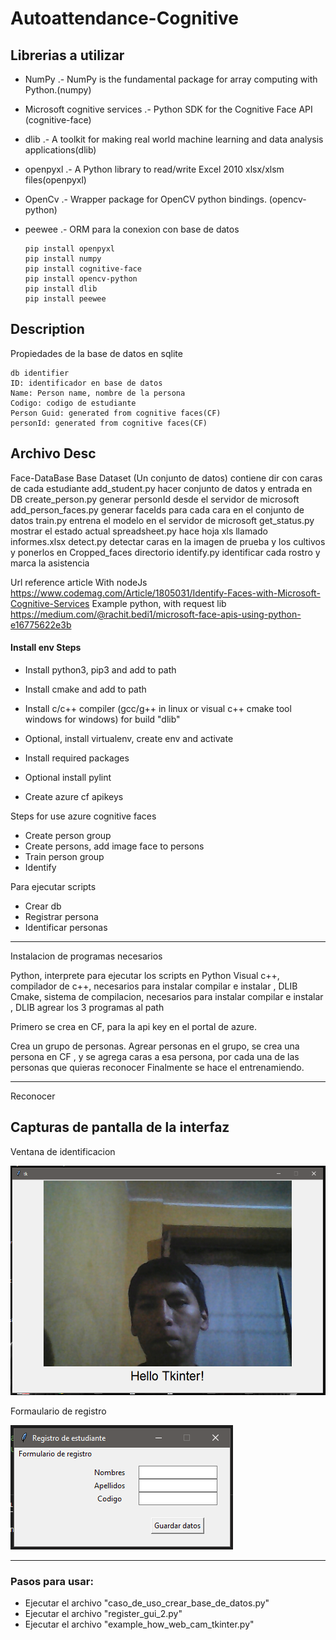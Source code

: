 # Autoattendance-Cognitive

## Librerias a utilizar
- NumPy .- NumPy is the fundamental package for array computing with Python.(numpy)
- Microsoft cognitive services .- Python SDK for the Cognitive Face API (cognitive-face)
- dlib .- A toolkit for making real world machine learning and data analysis applications(dlib)
- openpyxl .- A Python library to read/write Excel 2010 xlsx/xlsm files(openpyxl)
- OpenCv .- Wrapper package for OpenCV python bindings. (opencv-python)
- peewee .- ORM para la conexion con base de datos

      pip install openpyxl
      pip install numpy
      pip install cognitive-face
      pip install opencv-python
      pip install dlib
      pip install peewee


## Description
Propiedades de la base de datos en sqlite
    
    db identifier
    ID: identificador en base de datos
    Name: Person name, nombre de la persona
    Codigo: codigo de estudiante
    Person Guid: generated from cognitive faces(CF)
    personId: generated from cognitive faces(CF)




Archivo	Desc
--------------------------------------------------------------------------------
Face-DataBase	Base
Dataset	(Un conjunto de datos) contiene dir con caras de cada estudiante
add_student.py	hacer conjunto de datos y entrada en DB
create_person.py	generar personId desde el servidor de microsoft
add_person_faces.py	generar faceIds para cada cara en el conjunto de datos
train.py	entrena el modelo en el servidor de microsoft
get_status.py	mostrar el estado actual
spreadsheet.py	hace hoja xls llamado informes.xlsx
detect.py	detectar caras en la imagen de prueba y los cultivos y ponerlos en Cropped_faces directorio
identify.py	identificar cada rostro y marca la asistencia




Url reference article
With nodeJs
https://www.codemag.com/Article/1805031/Identify-Faces-with-Microsoft-Cognitive-Services
Example python, with request lib 
https://medium.com/@rachit.bedi1/microsoft-face-apis-using-python-e16775622e3b

#### Install env Steps
- Install python3, pip3 and add to path
- Install cmake and add to path
- Install c/c++ compiler (gcc/g++ in linux or visual c++ cmake tool windows for windows) for build "dlib"

- Optional, install virtualenv, create env and activate
- Install required packages
- Optional install pylint

- Create azure cf apikeys

Steps for use azure cognitive faces
- Create person group
- Create persons, add image face to persons
- Train person group
- Identify


Para  ejecutar scripts
- Crear db
- Registrar persona
- Identificar personas


---

Instalacion de programas necesarios


Python, interprete para ejecutar los scripts en Python
Visual c++, compilador de c++, necesarios para instalar compilar e instalar , DLIB
Cmake, sistema de compilacion, necesarios para instalar compilar e instalar , DLIB
agrear los 3 programas al path





Primero se crea en CF, para la api key en el portal de azure.


Crea un grupo de personas.
Agrear personas en el grupo, se crea una persona en CF , y se agrega caras a esa persona, por cada una de las personas que quieras reconocer 
Finalmente se hace el entrenamiendo.

---------------------------------------------------------------------

Reconocer


Capturas de pantalla de la interfaz
---

Ventana de identificacion

![Texto alternativo](Captura_webcam.PNG)

Formaulario de registro

![Texto alternativo](Captura-formulario.png)


---

### Pasos para usar:
- Ejecutar el archivo "caso_de_uso_crear_base_de_datos.py"
- Ejecutar el archivo "register_gui_2.py"
- Ejecutar el archivo "example_how_web_cam_tkinter.py"
